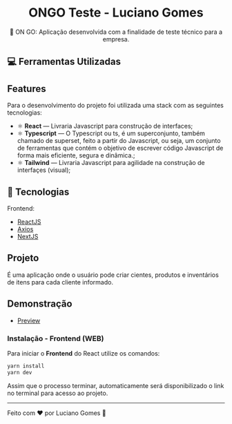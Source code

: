 <h1 align="center"> ONGO Teste - Luciano Gomes </h1>
<p align="center"> 🚀 ON GO: Aplicação desenvolvida com a finalidade de teste técnico para a empresa.
 </p>

## :computer: Ferramentas Utilizadas

## Features

Para o desenvolvimento do projeto foi utilizada uma stack com as seguintes tecnologias:

- ⚛️ **React** — Livraria Javascript para construção de interfaces;
- ⚛️ **Typescript** — O Typescript ou ts, é um superconjunto, também chamado de superset, feito a partir do Javascript, ou seja, um conjunto de ferramentas que contém o objetivo de escrever código Javascript de forma mais eficiente, segura e dinâmica.;
- ⚛️ **Tailwind** — Livraria Javascript para agilidade na construção de interfaçes (visual);


## 🚀 Tecnologias

Frontend:

- [ReactJS](https://pt-br.reactjs.org/)
- [Axios](https://github.com/axios/axios)
- [NextJS](https://nextjs.org/)

## Projeto

É uma aplicação onde o usuário pode criar cientes, produtos e inventários de itens para cada cliente informado.


## Demonstração

- [Preview](https://www.loom.com/share/8dace9dd4b9240e3bd0916dbeeec63c2)



### Instalação - Frontend (WEB)

Para iniciar o **Frontend** do React utilize os comandos:

```bash
yarn install
yarn dev
```

Assim que o processo terminar, automaticamente será disponibilizado o link no terminal para acesso ao projeto.

---

Feito com ♥ por Luciano Gomes 👋
